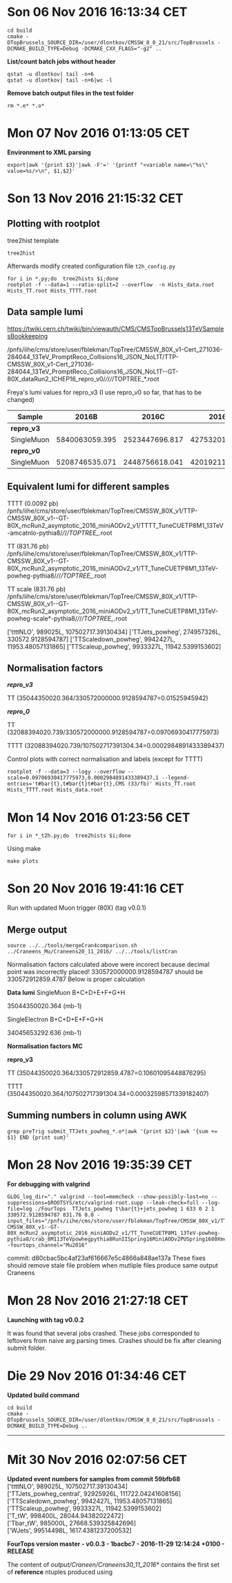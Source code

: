 # Son 06 Nov 2016 16:13:34 CET

```
cd build
cmake -DTopBrussels_SOURCE_DIR=/user/dlontkov/CMSSW_8_0_21/src/TopBrussels -DCMAKE_BUILD_TYPE=Debug -DCMAKE_CXX_FLAGS="-g2" ..
```

**List/count batch jobs without header**

```
qstat -u dlontkov| tail -n+6
qstat -u dlontkov| tail -n+6|wc -l
```
**Remove batch output files in the test folder**
```
rm *.e* *.o*
```


# Mon 07 Nov 2016 01:13:05 CET
**Environment to XML parsing**
```
export|awk '{print $3}'|awk -F'=' '{printf "<variable name=\"%s\" value=%s/>\n", $1,$2}'
```



# Son 13 Nov 2016 21:15:32 CET

## Plotting with rootplot

tree2hist template
```
tree2hist
```
Afterwards modify created configuration file `t2h_config.py`

```
for i in *.py;do  tree2hists $i;done
rootplot -f --data=1 --ratio-split=2 --overflow  -n Hists_data.root Hists_TT.root Hists_TTTT.root
```

## Data sample lumi
https://twiki.cern.ch/twiki/bin/viewauth/CMS/CMSTopBrussels13TeVSamplesBookkeeping

/pnfs/iihe/cms/store/user/fblekman/TopTree/CMSSW_80X_v1-Cert_271036-284044_13TeV_PromptReco_Collisions16_JSON_NoL1T/TTP-CMSSW_80X_v1-Cert_271036-284044_13TeV_PromptReco_Collisions16_JSON_NoL1T--GT-80X_dataRun2_ICHEP16_repro_v0/*/*/*/*/TOPTREE_*.root

Freya's lumi values for repro_v3 (I use repro_v0 so far, that has to be changed)


|Sample|          2016B|           2016C|           2016D|           2016E|           2016F|           2016G|           2016H|           SUM (mb^-1)|
|------|---------------|----------------|----------------|----------------|----------------|----------------|----------------|----------------------|
|**repro_v3**|
|SingleMuon|      5840063059.395|  2523447696.817|  4275320129.305|  3839184008.312|  2898669614.585|  7383952466.412|  8283713045.538| 35044350020.364|
|**repro_v0**|
|SingleMuon|      5208746535.071|  2448756618.041|  4201921158.859|  4049732039.245|  3147822524.876|  7554453625.468|  5476961519.179| 32088394020.739|


## Equivalent lumi for different samples
TTTT (0.0092 pb)
/pnfs/iihe/cms/store/user/fblekman/TopTree/CMSSW_80X_v1/TTP-CMSSW_80X_v1--GT-80X_mcRun2_asymptotic_2016_miniAODv2_v1/TTTT_TuneCUETP8M1_13TeV-amcatnlo-pythia8/*/*/*/TOPTREE_*.root

TT (831.76 pb)
/pnfs/iihe/cms/store/user/fblekman/TopTree/CMSSW_80X_v1/TTP-CMSSW_80X_v1--GT-80X_mcRun2_asymptotic_2016_miniAODv2_v1/TT_TuneCUETP8M1_13TeV-powheg-pythia8/*/*/*/TOPTREE_*.root

TT scale (831.76 pb)
/pnfs/iihe/cms/store/user/fblekman/TopTree/CMSSW_80X_v1/TTP-CMSSW_80X_v1--GT-80X_mcRun2_asymptotic_2016_miniAODv2_v1/TT_TuneCUETP8M1_13TeV-powheg-scale*-pythia8/*/*/*/TOPTREE_*.root

['ttttNLO', 989025L, 107502717.39130434]
['TTJets_powheg', 274957326L, 330572.9128594787]
['TTScaledown_powheg', 9942427L, 11953.48057131865]
['TTScaleup_powheg', 9933327L, 11942.5399153602]


## Normalisation factors
___repro_v3___

TT (35044350020.364/330572000000.9128594787=0.01525945942)

___repro_0___

TT (32088394020.739/330572000000.9128594787=0.09706930417775973)

TTTT (32088394020.739/107502717391304.34=0.0002984891433389437)

Control plots with correct normalisation and labels (except for TTTT)
```
rootplot -f --data=3 --logy --overflow --scale=0.09706930417775973,0.0002984891433389437,1 --legend-entries='t#bar{t},t#bar{t}t#bar{t},CMS (33/fb)' Hists_TT.root Hists_TTTT.root Hists_data.root
```

# Mon 14 Nov 2016 01:23:56 CET
```
for i in *_t2h.py;do  tree2hists $i;done
```

Using make
```
make plots
```


# Son 20 Nov 2016 19:41:16 CET
Run with updated Muon trigger (80X) (tag v0.0.1) 

## Merge output

```
source ../../tools/mergeCran4comparison.sh ../Craneens_Mu/Craneens20_11_2016/ ../../tools/listCran
```

Normalisation factors calculated above were incorect because decimal point was incorrectly placed!
330572000000.9128594787 should be  330572912859.4787
Below is proper calculation

**Data lumi**
SingleMuon B+C+D+E+F+G+H

35044350020.364 (mb-1)

SingleElectron B+C+D+E+F+G+H

34045653292.636 (mb-1)

**Normalisation factors MC**

__repro_v3__

TT (35044350020.364/330572912859.4787=0.10601095448876295)

TTTT (35044350020.364/107502717391304.34=0.00032598571339182407)

## Summing numbers in column using AWK

```
grep preTrig submit_TTJets_powheg_*.o*|awk '{print $2}'|awk '{sum += $1} END {print sum}'
```


# Mon 28 Nov 2016 19:35:39 CET

**For debugging with valgrind**

```
GLOG_log_dir="." valgrind --tool=memcheck --show-possibly-lost=no --suppressions=$ROOTSYS/etc/valgrind-root.supp --leak-check=full --log-file=log ./FourTops  TTJets_powheg t\bar{t}+jets_powheg 1 633 0 2 1 330572.9128594787 831.76 0.0 -input_files="/pnfs/iihe/cms/store/user/fblekman/TopTree/CMSSW_80X_v1/TTP-CMSSW_80X_v1--GT-80X_mcRun2_asymptotic_2016_miniAODv2_v1/TT_TuneCUETP8M1_13TeV-powheg-pythia8/crab_8M113TeVpowhegpythia8RunIISpring16MiniAODv2PUSpring1680XmcRun2asymptotic2016miniAODv2v0ext4v1crab28/161028_095239/0001/TOPTREE_1000.root"   -fourtops_channel="Mu2016"
```

commit: d80cbac5bc4af23af616667e5c4866a848ae137a
These fixes should remove stale file problem when mutliple files produce same output Craneens


# Mon 28 Nov 2016 21:27:18 CET
**Launching with tag v0.0.2**

It was found that several jobs crashed. These jobs corresponded to leftovers from naive arg parsing times. Crashes should be fix after cleaning submit folder.

# Die 29 Nov 2016 01:34:46 CET
**Updated build command**
```
cd build
cmake -DTopBrussels_SOURCE_DIR=/user/dlontkov/CMSSW_8_0_21/src/TopBrussels -DCMAKE_BUILD_TYPE=Debug ..
```

---
# Mit 30 Nov 2016 02:07:56 CET
**Updated event numbers for samples from commit 59bfb68** <br>
['ttttNLO', 989025L, 107502717.39130434] <br>
['TTJets_powheg_central', 92925926L, 111722.04241608156] <br>
['TTScaledown_powheg', 9942427L, 11953.48057131865] <br>
['TTScaleup_powheg', 9933327L, 11942.5399153602] <br>
['T_tW', 998400L, 28044.94382022472] <br>
['Tbar_tW', 985000L, 27668.539325842696] <br>
['WJets', 99514498L, 1617.4381237200532] <br>

**FourTops version master - v0.0.3 - 1bacbc7 - 2016-11-29 12:14:24 +0100 - RELEASE**

The content of **output/Craneen*/Craneens30_11_2016** contains the first set of **reference** ntuples produced using 


